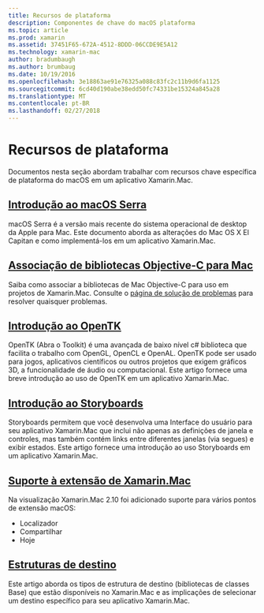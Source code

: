 ```yaml
---
title: Recursos de plataforma
description: Componentes de chave do macOS plataforma
ms.topic: article
ms.prod: xamarin
ms.assetid: 37451F65-672A-4512-8DDD-06CCDE9E5A12
ms.technology: xamarin-mac
author: bradumbaugh
ms.author: brumbaug
ms.date: 10/19/2016
ms.openlocfilehash: 3e18863ae91e76325a088c83fc2c11b9d6fa1125
ms.sourcegitcommit: 6cd40d190abe38edd50fc74331be15324a845a28
ms.translationtype: MT
ms.contentlocale: pt-BR
ms.lasthandoff: 02/27/2018
---
```

# <a name="platform-features"></a>Recursos de plataforma

Documentos nesta seção abordam trabalhar com recursos chave específica de plataforma do macOS em um aplicativo Xamarin.Mac.


## <a name="introduction-to-macos-sierramacplatformintroduction-to-macos-sierraindexmd"></a>[Introdução ao macOS Serra](~/mac/platform/introduction-to-macos-sierra/index.md)

macOS Serra é a versão mais recente do sistema operacional de desktop da Apple para Mac. Este documento aborda as alterações do Mac OS X El Capitan e como implementá-los em um aplicativo Xamarin.Mac.

## <a name="binding-objective-c-libraries-for-macbindingmd"></a>[Associação de bibliotecas Objective-C para Mac](binding.md)

Saiba como associar a bibliotecas de Mac Objective-C para uso em projetos de Xamarin.Mac.
Consulte o [página de solução de problemas](~/cross-platform/macios/binding/troubleshooting.md) para resolver quaisquer problemas.

## <a name="introduction-to-opentkmacplatformopentkmd"></a>[Introdução ao OpenTK](~/mac/platform/opentk.md)

OpenTK (Abra o Toolkit) é uma avançada de baixo nível c# biblioteca que facilita o trabalho com OpenGL, OpenCL e OpenAL. OpenTK pode ser usado para jogos, aplicativos científicos ou outros projetos que exigem gráficos 3D, a funcionalidade de áudio ou computacional. Este artigo fornece uma breve introdução ao uso de OpenTK em um aplicativo Xamarin.Mac.


## <a name="introduction-to-storyboardsmacplatformstoryboardsindexmd"></a>[Introdução ao Storyboards](~/mac/platform/storyboards/index.md)

Storyboards permitem que você desenvolva uma Interface do usuário para seu aplicativo Xamarin.Mac que inclui não apenas as definições de janela e controles, mas também contém links entre diferentes janelas (via segues) e exibir estados. Este artigo fornece uma introdução ao uso Storyboards em um aplicativo Xamarin.Mac.

## <a name="xamarinmac-extension-supportmacplatformextensionsmd"></a>[Suporte à extensão de Xamarin.Mac](~/mac/platform/extensions.md)

Na visualização Xamarin.Mac 2.10 foi adicionado suporte para vários pontos de extensão macOS:

- Localizador
- Compartilhar
- Hoje

## <a name="target-frameworksmacplatformtarget-frameworkmd"></a>[Estruturas de destino](~/mac/platform/target-framework.md)

Este artigo aborda os tipos de estrutura de destino (bibliotecas de classes Base) que estão disponíveis no Xamarin.Mac e as implicações de selecionar um destino específico para seu aplicativo Xamarin.Mac.
